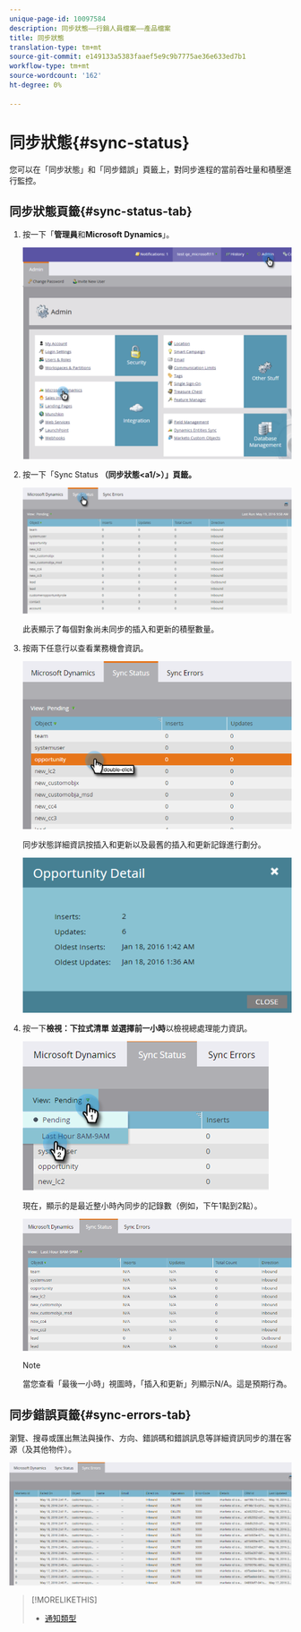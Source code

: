 ```yaml
---
unique-page-id: 10097584
description: 同步狀態——行銷人員檔案——產品檔案
title: 同步狀態
translation-type: tm+mt
source-git-commit: e149133a5383faaef5e9c9b7775ae36e633ed7b1
workflow-type: tm+mt
source-wordcount: '162'
ht-degree: 0%

---
```



# 同步狀態{#sync-status}

您可以在「同步狀態」和「同步錯誤」頁籤上，對同步進程的當前吞吐量和積壓進行監控。

## 同步狀態頁籤{#sync-status-tab}

1. 按一下「**管理員**&#x200B;和&#x200B;**Microsoft Dynamics**」。

   ![](assets/image2016-1-20-11-3a34-3a14.png)

1. 按一下「Sync Status **（同步狀態&lt;a1/>）」頁籤。**

   ![](assets/image2016-5-19-10-3a1-3a11.png)

   此表顯示了每個對象尚未同步的插入和更新的積壓數量。

1. 按兩下任意行以查看業務機會資訊。

   ![](assets/image2016-5-19-10-3a3-3a21.png)

   同步狀態詳細資訊按插入和更新以及最舊的插入和更新記錄進行劃分。

   ![](assets/image2016-1-22-10-3a51-3a10.png)

1. 按一下**檢視：**下拉式清單** **並選擇**前一小時**以檢視總處理能力資訊。

   ![](assets/image2016-5-19-10-3a20-3a7.png)

   現在，顯示的是最近整小時內同步的記錄數（例如，下午1點到2點）。

   ![](assets/image2016-5-19-10-3a22-3a15.png)

   >[!NOTE]
   >
   >當您查看「最後一小時」視圖時，「插入和更新」列顯示N/A。這是預期行為。

## 同步錯誤頁籤{#sync-errors-tab}

瀏覽、搜尋或匯出無法與操作、方向、錯誤碼和錯誤訊息等詳細資訊同步的潛在客源（及其他物件）。

![](assets/image2016-5-19-10-3a26-3a35.png)

>[!MORELIKETHIS]
>
>* [通知類型](../../../../product-docs/core-marketo-concepts/miscellaneous/understanding-notifications/notification-types.md)

